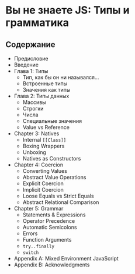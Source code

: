 # Вы не знаете JS: Типы и грамматика

## Содержание

* Предисловие
* Введение
* Глава 1: Типы
	* Тип, как бы он ни назывался...
	* Встроенные типы
	* Значения как типы
* Глава 2: Типы данных
	* Массивы
	* Строгки
	* Числа
	* Специальные значения
	* Value vs Reference
* Chapter 3: Natives
	* Internal `[[Class]]`
	* Boxing Wrappers
	* Unboxing
	* Natives as Constructors
* Chapter 4: Coercion
	* Converting Values
	* Abstract Value Operations
	* Explicit Coercion
	* Implicit Coercion
	* Loose Equals vs Strict Equals
	* Abstract Relational Comparison
* Chapter 5: Grammar
	* Statements & Expressions
	* Operator Precedence
	* Automatic Semicolons
	* Errors
	* Function Arguments
	* `try..finally`
	* `switch`
* Appendix A: Mixed Environment JavaScript
* Appendix B: Acknowledgments

